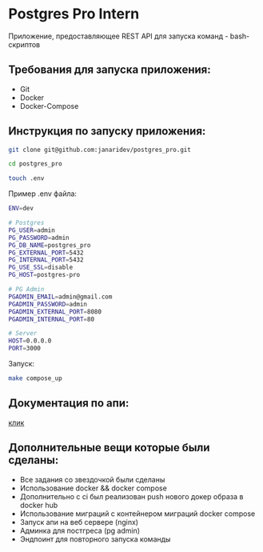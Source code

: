 <h1>Postgres Pro Intern</h1>

Приложение, предоставляющее REST API для запуска команд - bash-скриптов

<h2>Требования для запуска приложения:</h2>
<ul>
    <li>Git</li>
    <li>Docker</li>
    <li>Docker-Compose</li>
</ul>

<h2>Инструкция по запуску приложения:</h2>

```bash
git clone git@github.com:janaridev/postgres_pro.git
```

```bash
cd postgres_pro
```

```bash
touch .env
```

Пример .env файла:

```bash
ENV=dev

# Postgres
PG_USER=admin
PG_PASSWORD=admin
PG_DB_NAME=postgres_pro
PG_EXTERNAL_PORT=5432
PG_INTERNAL_PORT=5432
PG_USE_SSL=disable
PG_HOST=postgres-pro

# PG Admin
PGADMIN_EMAIL=admin@gmail.com
PGADMIN_PASSWORD=admin
PGADMIN_EXTERNAL_PORT=8080
PGADMIN_INTERNAL_PORT=80

# Server
HOST=0.0.0.0
PORT=3000
```

Запуск:

```bash
make compose_up
```

<h2>Документация по апи:</h2>
<a href='https://documenter.getpostman.com/view/23019615/2sA3JNZzQG'>клик</a>

<h2>Дополнительные вещи которые были сделаны:</h2>
<ul>
    <li>Все задания со звездочкой были сделаны</li>
    <li>Использование docker && docker compose</li>
    <li>Дополнительно с ci был реализован push нового докер образа в docker hub</li>
    <li>Использование миграций с контейнером миграций docker compose</li>
    <li>Запуск апи на веб сервере (nginx)</li>
    <li>Админка для постгреса (pg admin)</li>
    <li>Эндпоинт для повторного запуска команды</li>
</ul>
